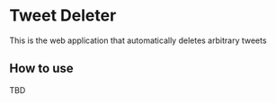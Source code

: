 # Tweet Deleter

This is the web application that automatically deletes arbitrary tweets

## How to use

TBD
